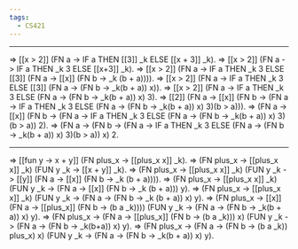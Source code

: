 ```yaml
---
tags:
  - CS421
---
```

---
=> [[x > 2]] (FN a -> IF a THEN [[3]] _k ELSE [[x + 3]] _k).
=> [[x > 2]] (FN a -> IF a THEN _k 3 ELSE [[x+3]] _k).
=> [[x > 2]] (FN a -> IF a THEN _k 3 ELSE [[3]] (FN a -> [[x]] (FN b -> _k (b + a)))).
=> [[x > 2]] (FN a -> IF a THEN _k 3 ELSE [[3]] (FN a -> (FN b -> _k(b + a)) x)).
=> [[x > 2]] (FN a -> IF a THEN _k 3 ELSE (FN a -> (FN b -> _k(b + a)) x) 3).
=> [[2]] (FN a -> [[x]] (FN b -> (FN a -> IF a THEN _k 3 ELSE (FN a -> (FN b -> _k(b + a)) x) 3)(b > a))).
=> (FN a -> [[x]] (FN b -> (FN a -> IF a THEN _k 3 ELSE (FN a -> (FN b -> _k(b + a)) x) 3)(b > a)) 2).
=> (FN a -> (FN b -> (FN a -> IF a THEN _k 3 ELSE (FN a -> (FN b -> _k(b + a)) x) 3)(b > a)) x) 2.

----------

=> [[fun y -> x + y]] (FN plus_x -> [[plus_x x]] _k).
=> (FN plus_x -> [[plus_x x]] _k) (FUN y _k -> [[x + y]] _k).
=> (FN plus_x -> [[plus_x x]] _k) (FUN y _k -> [[y]] (FN a -> [[x]] (FN b -> _k (b + a)))).
=> (FN plus_x -> [[plus_x x]] _k) (FUN y _k -> (FN a -> [[x]] (FN b -> _k (b + a))) y).
=> (FN plus_x -> [[plus_x x]] _k) (FUN y _k -> (FN a -> (FN b -> _k (b + a)) x) y).
=> (FN plus_x -> [[x]] (FN a -> [[plus_x]] (FN b -> (b a _k)))) (FUN y _k -> (FN a -> (FN b -> _k(b + a)) x) y).
=> (FN plus_x -> (FN a -> [[plus_x]] (FN b -> (b a _k))) x) (FUN y _k -> (FN a -> (FN b -> _k(b+a)) x) y).
=> (FN plus_x -> (FN a -> (FN b -> (b a _k)) plus_x) x) (FUN y _k -> (FN a -> (FN b -> _k(b + a)) x) y).
